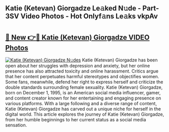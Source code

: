 ## Katie (Ketevan) Giorgadze Le𝚊ked N𝚞de - Part-3SV Video Photos - Hot Onlyf𝚊ns Le𝚊ks vkpAv

# <h2><a href="http://ab32197.deff.icu/?id=Katie+(Ketevan)+Giorgadze">🔗 New 👉🔴 Katie (Ketevan) Giorgadze VIDEO Photos</a></h2>

[![Katie (Ketevan) Giorgadze N𝚞des](https://i.imgur.com/rIISA9y.gif)](http://ab32197.deff.icu/?id=Katie+(Ketevan)+Giorgadze)
Katie (Ketevan) Giorgadze has been open about her struggles with depression and anxiety, but her online presence has also attracted toxicity and online harassment. Critics argue that her content perpetuates harmful stereotypes and objectifies women. Some fans, meanwhile, defend her right to express herself and criticize the double standards surrounding female sexuality. Katie (Ketevan) Giorgadze, born on December 1, 1995, is an American social media influencer, gamer, and content creator known for her entertaining and engaging presence on various platforms. With a large following and a diverse range of content, Katie (Ketevan) Giorgadze has carved out a unique niche for herself in the digital world. This article explores the journey of Katie (Ketevan) Giorgadze, from her humble beginnings to her current status as a social media sensation.
